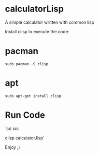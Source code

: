 # calculatorLisp
A simple calculator written with common lisp

Install clisp to execute the code:

# pacman
`sudo pacman -S clisp`

# apt
`sudo apt-get install clisp`

# Run Code
`cd src

clisp calculator.lisp`

Enjoy ;)
